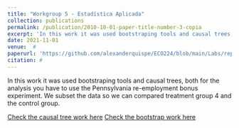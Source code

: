```yaml
---
title: "Workgroup 5 - Estadística Aplicada"
collection: publications
permalink: /publication/2010-10-01-paper-title-number-3-copia
excerpt: 'In this work it was used bootstraping tools and causal trees, both for the  analysis you have to use the Pennsylvania re-employment bonus experiment. We subset the data so we can compared treatment group 4 and the control group.' 
date: 2021-11-01
venue:  #  
paperurl: 'https://github.com/alexanderquispe/ECO224/blob/main/Labs/replication_5/group2_lab5_causaltree2.html'
citation: # 
---
```

In this work it was used bootstraping tools and causal trees, both for the  analysis you have to use the Pennsylvania re-employment bonus experiment. We subset the data so we can compared treatment group 4 and the control group.

[Check the causal tree work here](https://github.com/alexanderquispe/ECO224/blob/main/Labs/replication_5/group2_lab5_causaltree2.html)
[Check the bootstrap work here](https://github.com/alexanderquispe/ECO224/blob/main/Labs/replication_5/group2_lab5_bootstrap_R.html)
